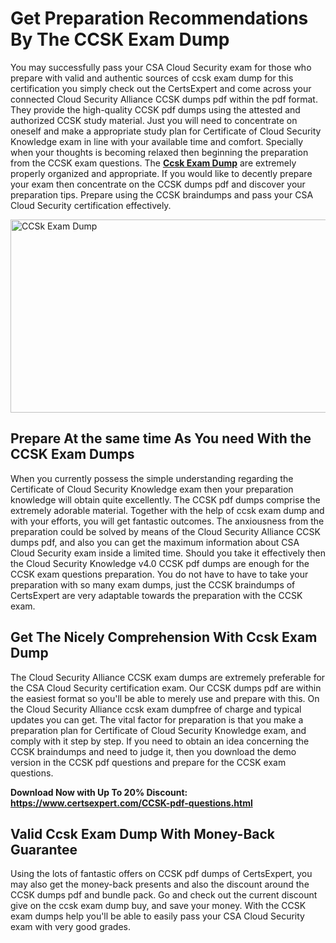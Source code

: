 <h1><strong>Get Preparation Recommendations By The CCSK Exam Dump</strong></h1>
<p>You may successfully pass your CSA Cloud Security exam for those who prepare with valid and authentic sources of ccsk exam dump for this certification you simply check out the CertsExpert and come across your connected Cloud Security Alliance CCSK dumps pdf within the pdf format. They provide the high-quality CCSK pdf dumps using the attested and authorized CCSK study material. Just you will need to concentrate on oneself and make a appropriate study plan for Certificate of Cloud Security Knowledge exam in line with your available time and comfort. Specially when your thoughts is becoming relaxed then beginning the preparation from the CCSK exam questions. The <strong><a href="https://www.certsexpert.com/CCSK-pdf-questions.html">Ccsk Exam Dump</a></strong> are extremely properly organized and appropriate. If you would like to decently prepare your exam then concentrate on the CCSK dumps pdf and discover your preparation tips. Prepare using the CCSK braindumps and pass your CSA Cloud Security certification effectively.</p>
<p><img src="https://i.ibb.co/C0x5KBB/CCSK-2.png" alt="CCSk Exam Dump" width="550" height="309" /></p>
<h2><strong>Prepare At the same time As You need With the CCSK Exam Dumps</strong></h2>
<p>When you currently possess the simple understanding regarding the Certificate of Cloud Security Knowledge exam then your preparation knowledge will obtain quite excellently. The CCSK pdf dumps comprise the extremely adorable material. Together with the help of ccsk exam dump and with your efforts, you will get fantastic outcomes. The anxiousness from the preparation could be solved by means of the Cloud Security Alliance CCSK dumps pdf, and also you can get the maximum information about CSA Cloud Security exam inside a limited time. Should you take it effectively then the Cloud Security Knowledge v4.0 CCSK pdf dumps are enough for the CCSK exam questions preparation. You do not have to have to take your preparation with so many exam dumps, just the CCSK braindumps of CertsExpert are very adaptable towards the preparation with the CCSK exam.</p>
<h2><strong>Get The Nicely Comprehension With&nbsp;Ccsk Exam Dump</strong></h2>
<p>The Cloud Security Alliance CCSK exam dumps are extremely preferable for the CSA Cloud Security certification exam. Our CCSK dumps pdf are within the easiest format so you'll be able to merely use and prepare with this. On the Cloud Security Alliance ccsk exam dumpfree of charge and typical updates you can get. The vital factor for preparation is that you make a preparation plan for Certificate of Cloud Security Knowledge exam, and comply with it step by step. If you need to obtain an idea concerning the CCSK braindumps and need to judge it, then you download the demo version in the CCSK pdf questions and prepare for the CCSK exam questions.</p>
<p><strong>Download Now with Up To 20% Discount: <a href="https://www.certsexpert.com/CCSK-pdf-questions.html">https://www.certsexpert.com/CCSK-pdf-questions.html</a></strong></p>
<h2><strong>Valid&nbsp;Ccsk Exam Dump With Money-Back Guarantee</strong></h2>
<p>Using the lots of fantastic offers on CCSK pdf dumps of CertsExpert, you may also get the money-back presents and also the discount around the CCSK dumps pdf and bundle pack. Go and check out the current discount give on the ccsk exam dump buy, and save your money. With the CCSK exam dumps help you'll be able to easily pass your CSA Cloud Security exam with very good grades.</p>
